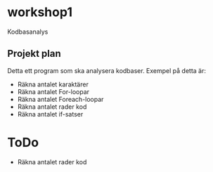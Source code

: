 # workshop1
Kodbasanalys

## Projekt plan
Detta ett program som ska analysera kodbaser.
Exempel på detta är:

- Räkna antalet karaktärer
- Räkna antalet For-loopar
- Räkna antalet Foreach-loopar
- Räkna antalet rader kod 
- Räkna antalet if-satser


# ToDo
- Räkna antalet rader kod
